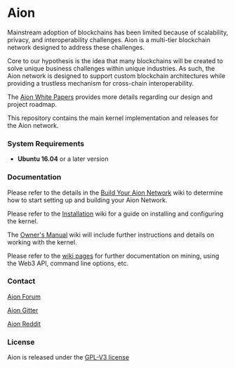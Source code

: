 # Aion

Mainstream adoption of blockchains has been limited because of scalability, privacy, and interoperability challenges. Aion is a multi-tier blockchain network designed to address these challenges. 

Core to our hypothesis is the idea that many blockchains will be created to solve unique business challenges within unique industries. As such, the Aion network is designed to support custom blockchain architectures while providing a trustless mechanism for cross-chain interoperability. 

The [Aion White Papers](https://aion.network/developers/) provides more details regarding our design and project roadmap.

This repository contains the main kernel implementation and releases for the Aion network.

### System Requirements

* **Ubuntu 16.04** or a later version

### Documentation

Please refer to the details in the [Build Your Aion Network](https://github.com/aionnetwork/aion/wiki/Build-your-Aion-network) wiki to determine how to start setting up and building your Aion Network. 

Please refer to the [Installation](https://github.com/aionnetwork/aion/wiki/Installation) wiki for a guide on installing and configuring the kernel.

The [Owner's Manual](https://github.com/aionnetwork/aion/wiki/Aion-Owner's-Manual) wiki will include further instructions and details on working with the kernel.

Please refer to the [wiki pages](https://github.com/aionnetwork/aion/wiki) for further documentation on mining, using the Web3 API, command line options, etc.

### Contact

[Aion Forum](https://forum.aion.network/)

[Aion Gitter](https://gitter.im/aionnetwork)

[Aion Reddit](https://www.reddit.com/r/AionNetwork/)

### License

Aion is released under the [GPL-V3 license](https://github.com/aionnetwork/aion/blob/dev/LICENSE)


<!--For additional Aion **command line options** run:```./aion.sh -h```-->
